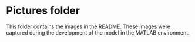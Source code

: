 # Pictures folder
This folder contains the images in the README. These images were captured during the development of the model in the MATLAB environment.

